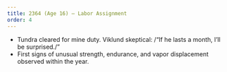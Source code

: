 ```yaml
---
title: 2364 (Age 16) – Labor Assignment
order: 4
---
```

- Tundra cleared for mine duty. Viklund skeptical: /“If he lasts a month, I’ll be surprised./”
- First signs of unusual strength, endurance, and vapor displacement observed within the year.
